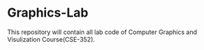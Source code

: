 # Graphics-Lab
This repository will contain all lab code of Computer Graphics and Visulization Course(CSE-352).
